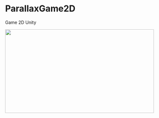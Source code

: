 # ParallaxGame2D
Game 2D Unity

<img src="https://media.giphy.com/media/fMPfkl8cg8yoGDjMGx/giphy.gif" width="480" height="270" />
